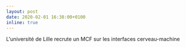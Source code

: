 ```yaml
---
layout: post
date: 2020-02-01 16:38:00+0100
inline: true
---
```


L'université de Lille recrute un MCF sur les interfaces cerveau-machine
